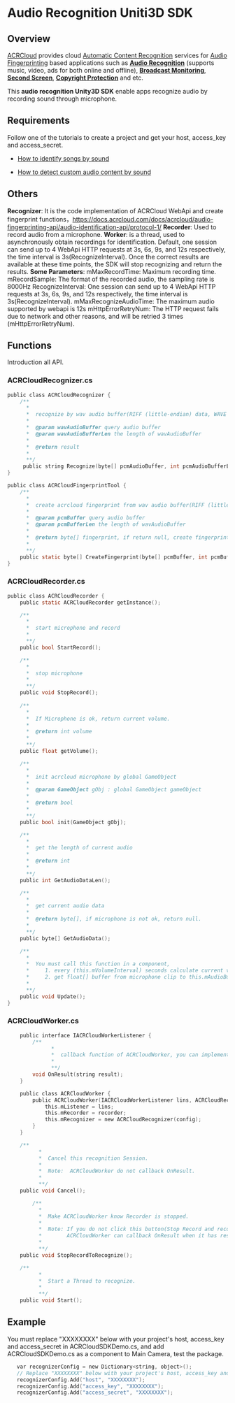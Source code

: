 # Audio Recognition Uniti3D SDK

## Overview
  [ACRCloud](https://www.acrcloud.com/) provides cloud [Automatic Content Recognition](https://www.acrcloud.com/docs/introduction/automatic-content-recognition/) services for [Audio Fingerprinting](https://www.acrcloud.com/docs/introduction/audio-fingerprinting/) based applications such as **[Audio Recognition](https://www.acrcloud.com/music-recognition)** (supports music, video, ads for both online and offline), **[Broadcast Monitoring](https://www.acrcloud.com/broadcast-monitoring)**, **[Second Screen](https://www.acrcloud.com/second-screen-synchronization)**, **[Copyright Protection](https://www.acrcloud.com/copyright-protection-de-duplication)** and etc.<br>
  
  This **audio recognition Unity3D SDK** enable apps recognize audio by recording sound through microphone. 

## Requirements
Follow one of the tutorials to create a project and get your host, access_key and access_secret.

 * [How to identify songs by sound](https://www.acrcloud.com/docs/tutorials/identify-music-by-sound/)
 
 * [How to detect custom audio content by sound](https://www.acrcloud.com/docs/tutorials/identify-audio-custom-content/)


## Others
**Recognizer**: It is the code implementation of ACRCloud WebApi and create fingerprint functions，https://docs.acrcloud.com/docs/acrcloud/audio-fingerprinting-api/audio-identification-api/protocol-1/
**Recorder**: Used to record audio from a microphone.
**Worker**: is a thread, used to asynchronously obtain recordings for identification. Default, one session can send up to 4 WebApi HTTP requests at 3s, 6s, 9s, and 12s respectively, the time interval is 3s(RecognizeInterval).
Once the correct results are available at these time points, the SDK will stop recognizing and return the results.
**Some Parameters**:
mMaxRecordTime: Maximum recording time.
mRecordSample: The format of the recorded audio, the sampling rate is 8000Hz
RecognizeInterval: One session can send up to 4 WebApi HTTP requests at 3s, 6s, 9s, and 12s respectively, the time interval is 3s(RecognizeInterval).
mMaxRecognizeAudioTime: The maximum audio supported by webapi is 12s
mHttpErrorRetryNum: The HTTP request fails due to network and other reasons, and will be retried 3 times (mHttpErrorRetryNum).

## Functions
Introduction all API.
### ACRCloudRecognizer.cs
```c
public class ACRCloudRecognizer {
    /**
      *
      *  recognize by wav audio buffer(RIFF (little-endian) data, WAVE audio, Microsoft PCM, 16 bit, mono 8000 Hz) 
      *
      *  @param wavAudioBuffer query audio buffer
      *  @param wavAudioBufferLen the length of wavAudioBuffer
      *  
      *  @return result 
      *
      **/
     public string Recognize(byte[] pcmAudioBuffer, int pcmAudioBufferLen);
}

public class ACRCloudFingerprintTool {
    /**
      *
      *  create acrcloud fingerprint from wav audio buffer(RIFF (little-endian) data, WAVE audio, Microsoft PCM, 16 bit, mono 8000 Hz) 
      *
      *  @param pcmBuffer query audio buffer
      *  @param pcmBufferLen the length of wavAudioBuffer
      *  
      *  @return byte[] fingerprint, if return null, create fingerprint error 
      *
      **/
    public static byte[] CreateFingerprint(byte[] pcmBuffer, int pcmBufferLen);
}
```
### ACRCloudRecorder.cs
```c
public class ACRCloudRecorder {
    public static ACRCloudRecorder getInstance();

    /**
      *
      *  start microphone and record
      * 
      **/
    public bool StartRecord();

    /**
      *
      *  stop microphone
      * 
      **/
    public void StopRecord();
    
    /**
      *
      *  If Microphone is ok, return current volume.
      *  
      *  @return int volume
      *
      **/
    public float getVolume();

    /**
      *
      *  init acrcloud microphone by global GameObject
      *
      *  @param GameObject gObj : global GameObject gameObject
      *  
      *  @return bool
      *
      **/
    public bool init(GameObject gObj);

    /**
      *
      *  get the length of current audio
      *
      *  @return int
      *
      **/
    public int GetAudioDataLen();

    /**
      *
      *  get current audio data
      * 
      *  @return byte[], if microphone is not ok, return null.
      *
      **/
    public byte[] GetAudioData();

    /**
      *
      *  You must call this function in a component,
      *     1. every (this.mVolumeInterval) seconds calculate current volume.
      *     2. get float[] buffer from microphone clip to this.mAudioBuffer and tranform Float[] to Short[].
      * 
      **/
    public void Update();
}
```

### ACRCloudWorker.cs
```c
	public interface IACRCloudWorkerListener {
	    /**
              *
              *  callback function of ACRCloudWorker, you can implement in a component script.
              *
              **/
		void OnResult(string result);
	}

	public class ACRCloudWorker {
	    public ACRCloudWorker(IACRCloudWorkerListener lins, ACRCloudRecorder recorder, IDictionary<string, object> config) {
	    	this.mListener = lins;
	    	this.mRecorder = recorder;
	    	this.mRecognizer = new ACRCloudRecognizer(config);
	    }
	}

   	/**
          *
          *  Cancel this recognition Session.
          * 
          *  Note:  ACRCloudWorker do not callback OnResult.
          * 
          **/
	public void Cancel();

    	/**
          *
          *  Make ACRCloudWorker know Recorder is stopped.
          * 
          *  Note: If you do not click this button(Stop Record and recognize), 
          *        ACRCloudWorker can callback OnResult when it has result.
          * 
          **/
	public void StopRecordToRecognize();

	/**
          *
          *  Start a Thread to recognize.
          * 
          **/
	public void Start();
```

## Example
You must replace "XXXXXXXX" below with your project's host, access_key and access_secret in ACRCloudSDKDemo.cs, 
and add ACRCloudSDKDemo.cs as a component to Main Camera, test the package.
```c
   var recognizerConfig = new Dictionary<string, object>();
   // Replace "XXXXXXXX" below with your project's host, access_key and access_secret
   recognizerConfig.Add("host", "XXXXXXXX");
   recognizerConfig.Add("access_key", "XXXXXXXX");
   recognizerConfig.Add("access_secret", "XXXXXXXX"); 
```
